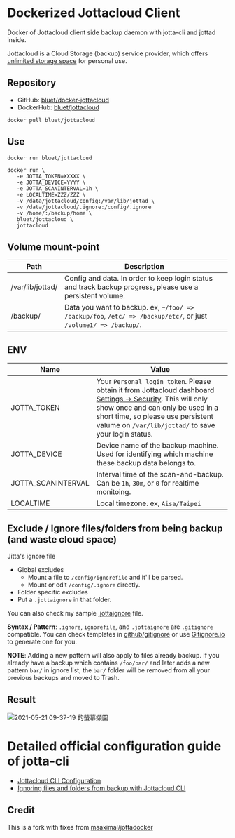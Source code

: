 # Dockerized Jottacloud Client
Docker of Jottacloud client side backup daemon with jotta-cli and jottad inside.

Jottacloud is a Cloud Storage (backup) service provider, which offers [unlimited storage space](https://www.jottacloud.com/en/pricing.html) for personal use.

## Repository
- GitHub: [bluet/docker-jottacloud](https://github.com/bluet/docker-jottacloud/)
- DockerHub: [bluet/jottacloud](https://hub.docker.com/r/bluet/jottacloud)

```
docker pull bluet/jottacloud
```

## Use
`docker run bluet/jottacloud`
```
docker run \
   -e JOTTA_TOKEN=XXXXX \
   -e JOTTA_DEVICE=YYYY \
   -e JOTTA_SCANINTERVAL=1h \
   -e LOCALTIME=ZZZ/ZZZ \
   -v /data/jottacloud/config:/var/lib/jottad \
   -v /data/jottacloud/.ignore:/config/.ignore
   -v /home/:/backup/home \
   bluet/jottacloud \
   jottacloud
```

## Volume mount-point
Path | Description
------------ | -------------
/var/lib/jottad/ | Config and data. In order to keep login status and track backup progress, please use a persistent volume.
/backup/ | Data you want to backup. ex,  `~/foo/ => /backup/foo`, `/etc/ => /backup/etc/`, or just `/volume1/ => /backup/`.

## ENV
Name | Value
------------ | -------------
JOTTA_TOKEN | Your `Personal login token`. Please obtain it from Jottacloud dashboard [Settings -> Security](https://www.jottacloud.com/web/secure). This will only show once and can only be used in a short time, so please use persistent valume on `/var/lib/jottad/` to save your login status.
JOTTA_DEVICE | Device name of the backup machine.  Used for identifying which machine these backup data belongs to.
JOTTA_SCANINTERVAL | Interval time of the scan-and-backup. Can be `1h`, `30m`, or `0` for realtime monitoing.
LOCALTIME | Local timezone. ex, `Aisa/Taipei`

## Exclude / Ignore files/folders from being backup (and waste cloud space)
Jitta's ignore file 
- Global excludes
   - Mount a file to `/config/ignorefile` and it'll be parsed.
   - Mount or edit `/config/.ignore` directly.
 - Folder specific excludes
  - Put a `.jottaignore` in that folder.

You can also check my sample [.jottaignore](https://github.com/bluet/docker-jottacloud/blob/main/.jottaignore) file.

**Syntax / Pattern**: `.ignore`, `ignorefile`, and `.jottaignore` are `.gitignore` compatible.  You can check templates in [github/gitignore](https://github.com/github/gitignore) or use [Gitignore.io](https://gitignore.io) to generate one for you.

**NOTE**: Adding a new pattern will also apply to files already backup. If you already have a backup which contains `/foo/bar/` and later adds a new pattern `bar/` in ignore list, the `bar/` folder will be removed from all your previous backups and moved to Trash.

## Result
![2021-05-21 09-37-19 的螢幕擷圖](https://user-images.githubusercontent.com/51141/119069168-32407a80-ba18-11eb-824d-82a60d13437a.png)

# Detailed official configuration guide of jotta-cli
- [Jottacloud CLI Configuration
](https://docs.jottacloud.com/en/articles/2750154-jottacloud-cli-configuration)
- [Ignoring files and folders from backup with Jottacloud CLI](https://docs.jottacloud.com/en/articles/1437235-ignoring-files-and-folders-from-backup-with-jottacloud-cli)

## Credit
This is a fork with fixes from [maaximal/jottadocker](https://github.com/maaximal/jottadocker)
